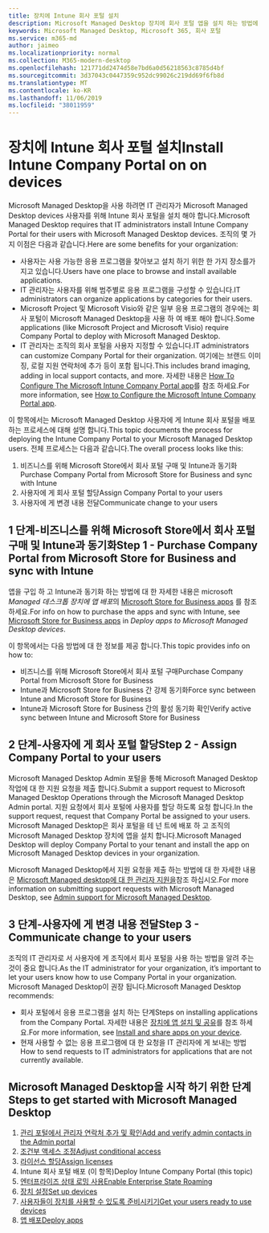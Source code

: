 ```yaml
---
title: 장치에 Intune 회사 포털 설치
description: Microsoft Managed Desktop 장치에 회사 포털 앱을 설치 하는 방법에 대 한 정보
keywords: Microsoft Managed Desktop, Microsoft 365, 회사 포털
ms.service: m365-md
author: jaimeo
ms.localizationpriority: normal
ms.collection: M365-modern-desktop
ms.openlocfilehash: 121771dd2474d58e7bd6a0d56218563c8785d4bf
ms.sourcegitcommit: 3d37043c0447359c952dc99026c219dd69f6fb8d
ms.translationtype: MT
ms.contentlocale: ko-KR
ms.lasthandoff: 11/06/2019
ms.locfileid: "38011959"
---
```

# <a name="install-intune-company-portal-on-on-devices"></a><span data-ttu-id="121a4-104">장치에 Intune 회사 포털 설치</span><span class="sxs-lookup"><span data-stu-id="121a4-104">Install Intune Company Portal on on devices</span></span>

<span data-ttu-id="121a4-105">Microsoft Managed Desktop을 사용 하려면 IT 관리자가 Microsoft Managed Desktop devices 사용자를 위해 Intune 회사 포털을 설치 해야 합니다.</span><span class="sxs-lookup"><span data-stu-id="121a4-105">Microsoft Managed Desktop requires that IT administrators install Intune Company Portal for their users with Microsoft Managed Desktop devices.</span></span> <span data-ttu-id="121a4-106">조직의 몇 가지 이점은 다음과 같습니다.</span><span class="sxs-lookup"><span data-stu-id="121a4-106">Here are some benefits for your organization:</span></span>
- <span data-ttu-id="121a4-107">사용자는 사용 가능한 응용 프로그램을 찾아보고 설치 하기 위한 한 가지 장소를가지고 있습니다.</span><span class="sxs-lookup"><span data-stu-id="121a4-107">Users have one place to browse and install available applications.</span></span> 
- <span data-ttu-id="121a4-108">IT 관리자는 사용자를 위해 범주별로 응용 프로그램을 구성할 수 있습니다.</span><span class="sxs-lookup"><span data-stu-id="121a4-108">IT administrators can organize applications by categories for their users.</span></span>  
- <span data-ttu-id="121a4-109">Microsoft Project 및 Microsoft Visio와 같은 일부 응용 프로그램의 경우에는 회사 포털이 Microsoft Managed Desktop을 사용 하 여 배포 해야 합니다.</span><span class="sxs-lookup"><span data-stu-id="121a4-109">Some applications (like Microsoft Project and Microsoft Visio) require Company Portal to deploy with Microsoft Managed Desktop.</span></span>
- <span data-ttu-id="121a4-110">IT 관리자는 조직의 회사 포털을 사용자 지정할 수 있습니다.</span><span class="sxs-lookup"><span data-stu-id="121a4-110">IT administrators can customize Company Portal for their organization.</span></span> <span data-ttu-id="121a4-111">여기에는 브랜드 이미징, 로컬 지원 연락처에 추가 등이 포함 됩니다.</span><span class="sxs-lookup"><span data-stu-id="121a4-111">This includes brand imaging, adding in local support contacts, and more.</span></span> <span data-ttu-id="121a4-112">자세한 내용은 [How To Configure The Microsoft Intune Company Portal app](https://docs.microsoft.com/intune/company-portal-app)를 참조 하세요.</span><span class="sxs-lookup"><span data-stu-id="121a4-112">For more information, see [How to Configure the Microsoft Intune Company Portal app](https://docs.microsoft.com/intune/company-portal-app).</span></span>   

<span data-ttu-id="121a4-113">이 항목에서는 Microsoft Managed Desktop 사용자에 게 Intune 회사 포털을 배포 하는 프로세스에 대해 설명 합니다.</span><span class="sxs-lookup"><span data-stu-id="121a4-113">This topic documents the process for deploying the Intune Company Portal to your Microsoft Managed Desktop users.</span></span> <span data-ttu-id="121a4-114">전체 프로세스는 다음과 같습니다.</span><span class="sxs-lookup"><span data-stu-id="121a4-114">The overall process looks like this:</span></span>
1. <span data-ttu-id="121a4-115">비즈니스를 위해 Microsoft Store에서 회사 포털 구매 및 Intune과 동기화</span><span class="sxs-lookup"><span data-stu-id="121a4-115">Purchase Company Portal from Microsoft Store for Business and sync with Intune</span></span>
2. <span data-ttu-id="121a4-116">사용자에 게 회사 포털 할당</span><span class="sxs-lookup"><span data-stu-id="121a4-116">Assign Company Portal to your users</span></span>
3. <span data-ttu-id="121a4-117">사용자에 게 변경 내용 전달</span><span class="sxs-lookup"><span data-stu-id="121a4-117">Communicate change to your users</span></span>

## <a name="step-1---purchase-company-portal-from-microsoft-store-for-business-and-sync-with-intune"></a><span data-ttu-id="121a4-118">1 단계-비즈니스를 위해 Microsoft Store에서 회사 포털 구매 및 Intune과 동기화</span><span class="sxs-lookup"><span data-stu-id="121a4-118">Step 1 - Purchase Company Portal from Microsoft Store for Business and sync with Intune</span></span>
<span data-ttu-id="121a4-119">앱을 구입 하 고 Intune과 동기화 하는 방법에 대 한 자세한 내용은 microsoft *Managed 데스크톱 장치에 앱 배포*의 [Microsoft Store for Business apps](deploy-apps.md#msfb-apps) 를 참조 하세요.</span><span class="sxs-lookup"><span data-stu-id="121a4-119">For info on how to purchase the apps and sync with Intune, see [Microsoft Store for Business apps](deploy-apps.md#msfb-apps) in *Deploy apps to Microsoft Managed Desktop devices*.</span></span>

<span data-ttu-id="121a4-120">이 항목에서는 다음 방법에 대 한 정보를 제공 합니다.</span><span class="sxs-lookup"><span data-stu-id="121a4-120">This topic provides info on how to:</span></span> 
- <span data-ttu-id="121a4-121">비즈니스를 위해 Microsoft Store에서 회사 포털 구매</span><span class="sxs-lookup"><span data-stu-id="121a4-121">Purchase Company Portal from Microsoft Store for Business</span></span> 
- <span data-ttu-id="121a4-122">Intune과 Microsoft Store for Business 간 강제 동기화</span><span class="sxs-lookup"><span data-stu-id="121a4-122">Force sync between Intune and Microsoft Store for Business</span></span>
- <span data-ttu-id="121a4-123">Intune과 Microsoft Store for Business 간의 활성 동기화 확인</span><span class="sxs-lookup"><span data-stu-id="121a4-123">Verify active sync between Intune and Microsoft Store for Business</span></span> 

## <a name="step-2---assign-company-portal-to-your-users"></a><span data-ttu-id="121a4-124">2 단계-사용자에 게 회사 포털 할당</span><span class="sxs-lookup"><span data-stu-id="121a4-124">Step 2 - Assign Company Portal to your users</span></span>
<span data-ttu-id="121a4-125">Microsoft Managed Desktop Admin 포털을 통해 Microsoft Managed Desktop 작업에 대 한 지원 요청을 제출 합니다.</span><span class="sxs-lookup"><span data-stu-id="121a4-125">Submit a support request to Microsoft Managed Desktop Operations through the Microsoft Managed Desktop Admin portal.</span></span> <span data-ttu-id="121a4-126">지원 요청에서 회사 포털에 사용자를 할당 하도록 요청 합니다.</span><span class="sxs-lookup"><span data-stu-id="121a4-126">In the support request, request that Company Portal be assigned to your users.</span></span> <span data-ttu-id="121a4-127">Microsoft Managed Desktop은 회사 포털을 테 넌 트에 배포 하 고 조직의 Microsoft Managed Desktop 장치에 앱을 설치 합니다.</span><span class="sxs-lookup"><span data-stu-id="121a4-127">Microsoft Managed Desktop will deploy Company Portal to your tenant and install the app on Microsoft Managed Desktop devices in your organization.</span></span>

<span data-ttu-id="121a4-128">Microsoft Managed Desktop에서 지원 요청을 제출 하는 방법에 대 한 자세한 내용은 [Microsoft Managed desktop에 대 한 관리자 지원을](../working-with-managed-desktop/admin-support.md)참조 하십시오.</span><span class="sxs-lookup"><span data-stu-id="121a4-128">For more information on submitting support requests with Microsoft Managed Desktop, see [Admin support for Microsoft Managed Desktop](../working-with-managed-desktop/admin-support.md).</span></span>

## <a name="step-3---communicate-change-to-your-users"></a><span data-ttu-id="121a4-129">3 단계-사용자에 게 변경 내용 전달</span><span class="sxs-lookup"><span data-stu-id="121a4-129">Step 3 - Communicate change to your users</span></span>
<span data-ttu-id="121a4-130">조직의 IT 관리자로 서 사용자에 게 조직에서 회사 포털을 사용 하는 방법을 알려 주는 것이 중요 합니다.</span><span class="sxs-lookup"><span data-stu-id="121a4-130">As the IT administrator for your organization, it’s important to let your users know how to use Company Portal in your organization.</span></span> <span data-ttu-id="121a4-131">Microsoft Managed Desktop이 권장 됩니다.</span><span class="sxs-lookup"><span data-stu-id="121a4-131">Microsoft Managed Desktop recommends:</span></span>
- <span data-ttu-id="121a4-132">회사 포털에서 응용 프로그램을 설치 하는 단계</span><span class="sxs-lookup"><span data-stu-id="121a4-132">Steps on installing applications from the Company Portal.</span></span> <span data-ttu-id="121a4-133">자세한 내용은 [장치에 앱 설치 및 공유](https://docs.microsoft.com/intune-user-help/install-apps-cpapp-windows)를 참조 하세요.</span><span class="sxs-lookup"><span data-stu-id="121a4-133">For more information, see [Install and share apps on your device](https://docs.microsoft.com/intune-user-help/install-apps-cpapp-windows).</span></span>
- <span data-ttu-id="121a4-134">현재 사용할 수 없는 응용 프로그램에 대 한 요청을 IT 관리자에 게 보내는 방법</span><span class="sxs-lookup"><span data-stu-id="121a4-134">How to send requests to IT administrators for applications that are not currently available.</span></span>

## <a name="steps-to-get-started-with-microsoft-managed-desktop"></a><span data-ttu-id="121a4-135">Microsoft Managed Desktop을 시작 하기 위한 단계</span><span class="sxs-lookup"><span data-stu-id="121a4-135">Steps to get started with Microsoft Managed Desktop</span></span>

1. [<span data-ttu-id="121a4-136">관리 포털에서 관리자 연락처 추가 및 확인</span><span class="sxs-lookup"><span data-stu-id="121a4-136">Add and verify admin contacts in the Admin portal</span></span>](add-admin-contacts.md)
2. [<span data-ttu-id="121a4-137">조건부 액세스 조정</span><span class="sxs-lookup"><span data-stu-id="121a4-137">Adjust conditional access</span></span>](conditional-access.md)
3. [<span data-ttu-id="121a4-138">라이선스 할당</span><span class="sxs-lookup"><span data-stu-id="121a4-138">Assign licenses</span></span>](assign-licenses.md)
4. <span data-ttu-id="121a4-139">Intune 회사 포털 배포 (이 항목)</span><span class="sxs-lookup"><span data-stu-id="121a4-139">Deploy Intune Company Portal (this topic)</span></span>
5. [<span data-ttu-id="121a4-140">엔터프라이즈 상태 로밍 사용</span><span class="sxs-lookup"><span data-stu-id="121a4-140">Enable Enterprise State Roaming</span></span>](enterprise-state-roaming.md)
6. [<span data-ttu-id="121a4-141">장치 설정</span><span class="sxs-lookup"><span data-stu-id="121a4-141">Set up devices</span></span>](set-up-devices.md)
7. [<span data-ttu-id="121a4-142">사용자들이 장치를 사용할 수 있도록 준비시키기</span><span class="sxs-lookup"><span data-stu-id="121a4-142">Get your users ready to use devices</span></span>](get-started-devices.md)
8. [<span data-ttu-id="121a4-143">앱 배포</span><span class="sxs-lookup"><span data-stu-id="121a4-143">Deploy apps</span></span>](deploy-apps.md)